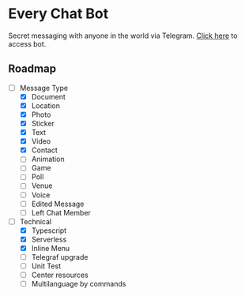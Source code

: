 # Every Chat Bot

Secret messaging with anyone in the world via Telegram. [Click here](https://t.me/every_chat_bot) to access bot.

## Roadmap

- [ ] Message Type
  - [x] Document
  - [x] Location
  - [x] Photo
  - [x] Sticker
  - [x] Text
  - [x] Video
  - [x] Contact
  - [ ] Animation
  - [ ] Game
  - [ ] Poll
  - [ ] Venue
  - [ ] Voice
  - [ ] Edited Message
  - [ ] Left Chat Member
- [ ] Technical
  - [x] Typescript
  - [x] Serverless
  - [x] Inline Menu
  - [ ] Telegraf upgrade
  - [ ] Unit Test
  - [ ] Center resources
  - [ ] Multilanguage by commands
